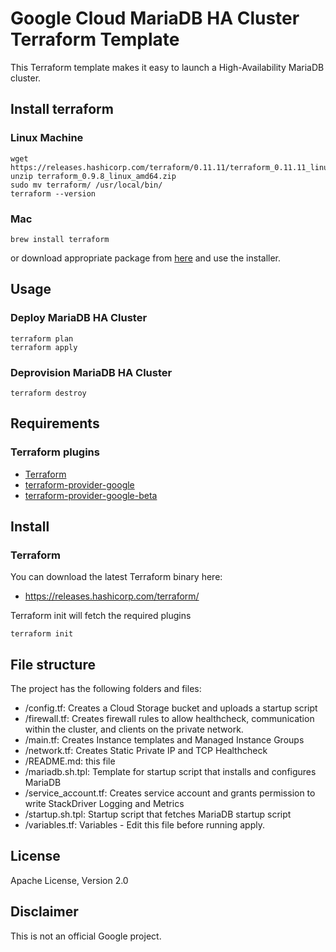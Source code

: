 # Google Cloud MariaDB HA Cluster Terraform Template

This Terraform template makes it easy to launch a High-Availability MariaDB cluster.

## Install terraform

### Linux Machine

```
wget https://releases.hashicorp.com/terraform/0.11.11/terraform_0.11.11_linux_amd64.zip
unzip terraform_0.9.8_linux_amd64.zip
sudo mv terraform/ /usr/local/bin/
terraform --version
```

### Mac 

```
brew install terraform
```
or download appropriate package from [here](https://www.terraform.io/downloads.html) and use the installer.

## Usage

### Deploy MariaDB HA Cluster

```
terraform plan
terraform apply
```

### Deprovision MariaDB HA Cluster

```
terraform destroy
```


## Requirements

### Terraform plugins
- [Terraform](https://www.terraform.io/downloads.html)
- [terraform-provider-google](https://github.com/terraform-providers/terraform-provider-google)
- [terraform-provider-google-beta](https://github.com/terraform-providers/terraform-provider-google-beta)


## Install

### Terraform

You can download the latest Terraform binary here:
- https://releases.hashicorp.com/terraform/

Terraform init will fetch the required plugins
```
terraform init
```


## File structure
The project has the following folders and files:

- /config.tf: Creates a Cloud Storage bucket and uploads a startup script
- /firewall.tf: Creates firewall rules to allow healthcheck, communication within the cluster, and clients on the private network.
- /main.tf: Creates Instance templates and Managed Instance Groups
- /network.tf: Creates Static Private IP and TCP Healthcheck
- /README.md: this file
- /mariadb.sh.tpl: Template for startup script that installs and configures MariaDB
- /service_account.tf: Creates service account and grants permission to write StackDriver Logging and Metrics
- /startup.sh.tpl: Startup script that fetches MariaDB startup script
- /variables.tf: Variables - Edit this file before running apply.


## License

Apache License, Version 2.0

## Disclaimer

This is not an official Google project.

